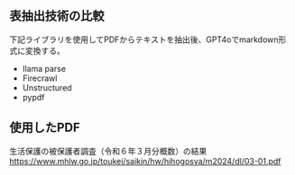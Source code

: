 ## 表抽出技術の比較  
下記ライブラリを使用してPDFからテキストを抽出後、GPT4oでmarkdown形式に変換する。  
- llama parse
- Firecrawl
- Unstructured
- pypdf

## 使用したPDF 
生活保護の被保護者調査（令和６年３月分概数）の結果
https://www.mhlw.go.jp/toukei/saikin/hw/hihogosya/m2024/dl/03-01.pdf
